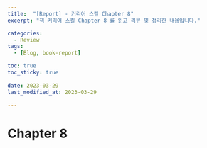 ```yaml
---
title:  "[Report] - 커리어 스킬 Chapter 8"
excerpt: "책 커리어 스킬 Chapter 8 를 읽고 리뷰 및 정리한 내용입니다."

categories:
  - Review
tags:
  - [Blog, book-report]

toc: true
toc_sticky: true
 
date: 2023-03-29
last_modified_at: 2023-03-29

---
```


# Chapter 8
	
